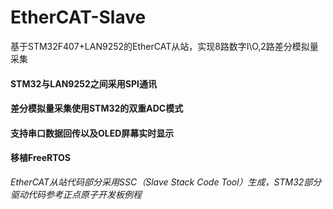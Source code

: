# EtherCAT-Slave
基于STM32F407+LAN9252的EtherCAT从站，实现8路数字I\O,2路差分模拟量采集

#### STM32与LAN9252之间采用SPI通讯
#### 差分模拟量采集使用STM32的双重ADC模式
#### 支持串口数据回传以及OLED屏幕实时显示
#### 移植FreeRTOS

*EtherCAT从站代码部分采用SSC（Slave Stack Code Tool）生成，STM32部分驱动代码参考正点原子开发板例程*
